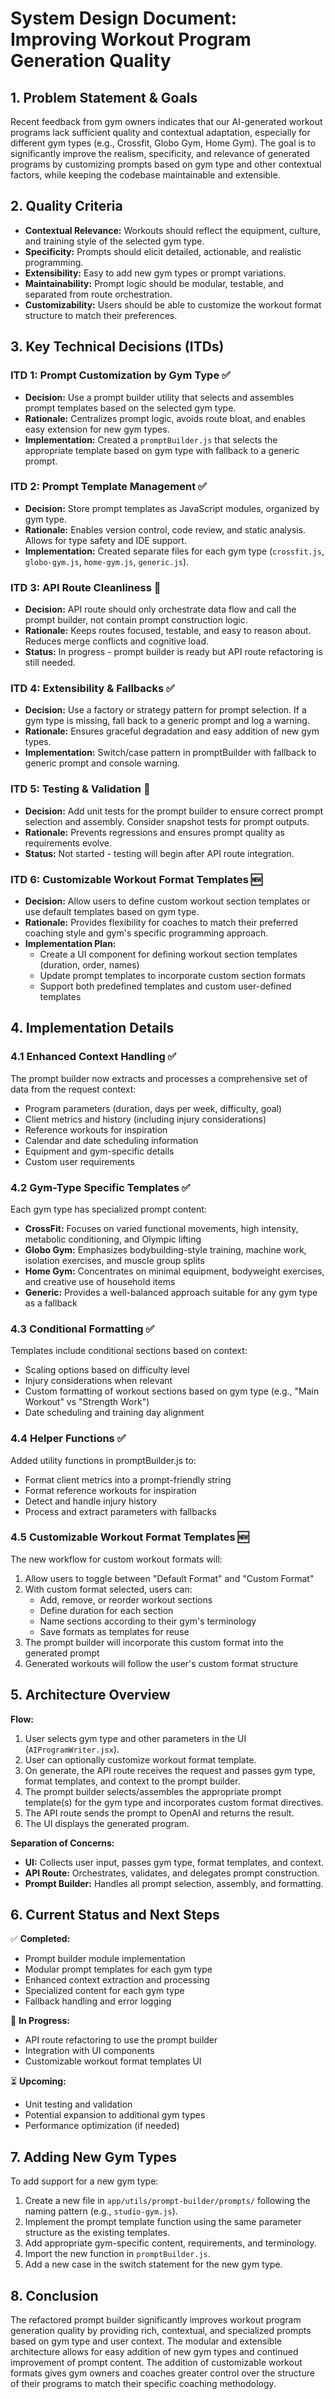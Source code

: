 # System Design Document: Improving Workout Program Generation Quality

## 1. Problem Statement & Goals

Recent feedback from gym owners indicates that our AI-generated workout programs lack sufficient quality and contextual adaptation, especially for different gym types (e.g., Crossfit, Globo Gym, Home Gym). The goal is to significantly improve the realism, specificity, and relevance of generated programs by customizing prompts based on gym type and other contextual factors, while keeping the codebase maintainable and extensible.

## 2. Quality Criteria

- **Contextual Relevance:** Workouts should reflect the equipment, culture, and training style of the selected gym type.
- **Specificity:** Prompts should elicit detailed, actionable, and realistic programming.
- **Extensibility:** Easy to add new gym types or prompt variations.
- **Maintainability:** Prompt logic should be modular, testable, and separated from route orchestration.
- **Customizability:** Users should be able to customize the workout format structure to match their preferences.

## 3. Key Technical Decisions (ITDs)

### ITD 1: Prompt Customization by Gym Type ✅

- **Decision:** Use a prompt builder utility that selects and assembles prompt templates based on the selected gym type.
- **Rationale:** Centralizes prompt logic, avoids route bloat, and enables easy extension for new gym types.
- **Implementation:** Created a `promptBuilder.js` that selects the appropriate template based on gym type with fallback to a generic prompt.

### ITD 2: Prompt Template Management ✅

- **Decision:** Store prompt templates as JavaScript modules, organized by gym type.
- **Rationale:** Enables version control, code review, and static analysis. Allows for type safety and IDE support.
- **Implementation:** Created separate files for each gym type (`crossfit.js`, `globo-gym.js`, `home-gym.js`, `generic.js`).

### ITD 3: API Route Cleanliness 🔄

- **Decision:** API route should only orchestrate data flow and call the prompt builder, not contain prompt construction logic.
- **Rationale:** Keeps routes focused, testable, and easy to reason about. Reduces merge conflicts and cognitive load.
- **Status:** In progress - prompt builder is ready but API route refactoring is still needed.

### ITD 4: Extensibility & Fallbacks ✅

- **Decision:** Use a factory or strategy pattern for prompt selection. If a gym type is missing, fall back to a generic prompt and log a warning.
- **Rationale:** Ensures graceful degradation and easy addition of new gym types.
- **Implementation:** Switch/case pattern in promptBuilder with fallback to generic prompt and console warning.

### ITD 5: Testing & Validation 🔄

- **Decision:** Add unit tests for the prompt builder to ensure correct prompt selection and assembly. Consider snapshot tests for prompt outputs.
- **Rationale:** Prevents regressions and ensures prompt quality as requirements evolve.
- **Status:** Not started - testing will begin after API route integration.

### ITD 6: Customizable Workout Format Templates 🆕

- **Decision:** Allow users to define custom workout section templates or use default templates based on gym type.
- **Rationale:** Provides flexibility for coaches to match their preferred coaching style and gym's specific programming approach.
- **Implementation Plan:**
  - Create a UI component for defining workout section templates (duration, order, names)
  - Update prompt templates to incorporate custom section formats
  - Support both predefined templates and custom user-defined templates

## 4. Implementation Details

### 4.1 Enhanced Context Handling ✅

The prompt builder now extracts and processes a comprehensive set of data from the request context:

- Program parameters (duration, days per week, difficulty, goal)
- Client metrics and history (including injury considerations)
- Reference workouts for inspiration
- Calendar and date scheduling information
- Equipment and gym-specific details
- Custom user requirements

### 4.2 Gym-Type Specific Templates ✅

Each gym type has specialized prompt content:

- **CrossFit:** Focuses on varied functional movements, high intensity, metabolic conditioning, and Olympic lifting
- **Globo Gym:** Emphasizes bodybuilding-style training, machine work, isolation exercises, and muscle group splits
- **Home Gym:** Concentrates on minimal equipment, bodyweight exercises, and creative use of household items
- **Generic:** Provides a well-balanced approach suitable for any gym type as a fallback

### 4.3 Conditional Formatting ✅

Templates include conditional sections based on context:

- Scaling options based on difficulty level
- Injury considerations when relevant
- Custom formatting of workout sections based on gym type (e.g., "Main Workout" vs "Strength Work")
- Date scheduling and training day alignment

### 4.4 Helper Functions ✅

Added utility functions in promptBuilder.js to:

- Format client metrics into a prompt-friendly string
- Format reference workouts for inspiration
- Detect and handle injury history
- Process and extract parameters with fallbacks

### 4.5 Customizable Workout Format Templates 🆕

The new workflow for custom workout formats will:

1. Allow users to toggle between "Default Format" and "Custom Format"
2. With custom format selected, users can:
   - Add, remove, or reorder workout sections
   - Define duration for each section
   - Name sections according to their gym's terminology
   - Save formats as templates for reuse
3. The prompt builder will incorporate this custom format into the generated prompt
4. Generated workouts will follow the user's custom format structure

## 5. Architecture Overview

**Flow:**

1. User selects gym type and other parameters in the UI (`AIProgramWriter.jsx`).
2. User can optionally customize workout format template.
3. On generate, the API route receives the request and passes gym type, format templates, and context to the prompt builder.
4. The prompt builder selects/assembles the appropriate prompt template(s) for the gym type and incorporates custom format directives.
5. The API route sends the prompt to OpenAI and returns the result.
6. The UI displays the generated program.

**Separation of Concerns:**

- **UI:** Collects user input, passes gym type, format templates, and context.
- **API Route:** Orchestrates, validates, and delegates prompt construction.
- **Prompt Builder:** Handles all prompt selection, assembly, and formatting.

## 6. Current Status and Next Steps

✅ **Completed:**

- Prompt builder module implementation
- Modular prompt templates for each gym type
- Enhanced context extraction and processing
- Specialized content for each gym type
- Fallback handling and error logging

🔄 **In Progress:**

- API route refactoring to use the prompt builder
- Integration with UI components
- Customizable workout format templates UI

⏳ **Upcoming:**

- Unit testing and validation
- Potential expansion to additional gym types
- Performance optimization (if needed)

## 7. Adding New Gym Types

To add support for a new gym type:

1. Create a new file in `app/utils/prompt-builder/prompts/` following the naming pattern (e.g., `studio-gym.js`).
2. Implement the prompt template function using the same parameter structure as the existing templates.
3. Add appropriate gym-specific content, requirements, and terminology.
4. Import the new function in `promptBuilder.js`.
5. Add a new case in the switch statement for the new gym type.

## 8. Conclusion

The refactored prompt builder significantly improves workout program generation quality by providing rich, contextual, and specialized prompts based on gym type and user context. The modular and extensible architecture allows for easy addition of new gym types and continued improvement of prompt content. The addition of customizable workout formats gives gym owners and coaches greater control over the structure of their programs to match their specific coaching methodology.
